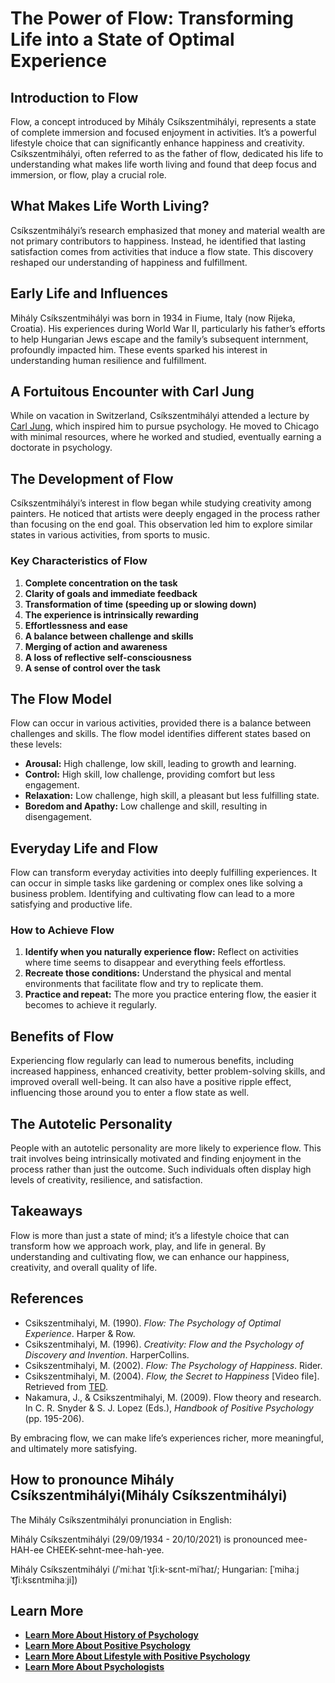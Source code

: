 # The Power of Flow: Transforming Life into a State of Optimal Experience

## Introduction to Flow

Flow, a concept introduced by Mihály Csíkszentmihályi, represents a state of complete immersion and focused enjoyment in activities. It’s a powerful lifestyle choice that can significantly enhance happiness and creativity. Csíkszentmihályi, often referred to as the father of flow, dedicated his life to understanding what makes life worth living and found that deep focus and immersion, or flow, play a crucial role.

## What Makes Life Worth Living?

Csíkszentmihályi’s research emphasized that money and material wealth are not primary contributors to happiness. Instead, he identified that lasting satisfaction comes from activities that induce a flow state. This discovery reshaped our understanding of happiness and fulfillment.

## Early Life and Influences

Mihály Csíkszentmihályi was born in 1934 in Fiume, Italy (now Rijeka, Croatia). His experiences during World War II, particularly his father’s efforts to help Hungarian Jews escape and the family’s subsequent internment, profoundly impacted him. These events sparked his interest in understanding human resilience and fulfillment.

## A Fortuitous Encounter with Carl Jung

While on vacation in Switzerland, Csíkszentmihályi attended a lecture by [Carl Jung](/docs/psychologists/Carl-Jung), which inspired him to pursue psychology. He moved to Chicago with minimal resources, where he worked and studied, eventually earning a doctorate in psychology.

## The Development of Flow

Csíkszentmihályi’s interest in flow began while studying creativity among painters. He noticed that artists were deeply engaged in the process rather than focusing on the end goal. This observation led him to explore similar states in various activities, from sports to music.

### Key Characteristics of Flow

  1. **Complete concentration on the task**
  2. **Clarity of goals and immediate feedback**
  3. **Transformation of time (speeding up or slowing down)**
  4. **The experience is intrinsically rewarding**
  5. **Effortlessness and ease**
  6. **A balance between challenge and skills**
  7. **Merging of action and awareness**
  8. **A loss of reflective self-consciousness**
  9. **A sense of control over the task**



## The Flow Model

Flow can occur in various activities, provided there is a balance between challenges and skills. The flow model identifies different states based on these levels:

  * **Arousal:** High challenge, low skill, leading to growth and learning.
  * **Control:** High skill, low challenge, providing comfort but less engagement.
  * **Relaxation:** Low challenge, high skill, a pleasant but less fulfilling state.
  * **Boredom and Apathy:** Low challenge and skill, resulting in disengagement.



## Everyday Life and Flow

Flow can transform everyday activities into deeply fulfilling experiences. It can occur in simple tasks like gardening or complex ones like solving a business problem. Identifying and cultivating flow can lead to a more satisfying and productive life.

### How to Achieve Flow

  1. **Identify when you naturally experience flow:** Reflect on activities where time seems to disappear and everything feels effortless.
  2. **Recreate those conditions:** Understand the physical and mental environments that facilitate flow and try to replicate them.
  3. **Practice and repeat:** The more you practice entering flow, the easier it becomes to achieve it regularly.



## Benefits of Flow

Experiencing flow regularly can lead to numerous benefits, including increased happiness, enhanced creativity, better problem-solving skills, and improved overall well-being. It can also have a positive ripple effect, influencing those around you to enter a flow state as well.

## The Autotelic Personality

People with an autotelic personality are more likely to experience flow. This trait involves being intrinsically motivated and finding enjoyment in the process rather than just the outcome. Such individuals often display high levels of creativity, resilience, and satisfaction.

## Takeaways

Flow is more than just a state of mind; it’s a lifestyle choice that can transform how we approach work, play, and life in general. By understanding and cultivating flow, we can enhance our happiness, creativity, and overall quality of life.

## References

  * Csikszentmihalyi, M. (1990). _Flow: The Psychology of Optimal Experience_. Harper & Row.
  * Csikszentmihalyi, M. (1996). _Creativity: Flow and the Psychology of Discovery and Invention_. HarperCollins.
  * Csikszentmihalyi, M. (2002). _Flow: The Psychology of Happiness_. Rider.
  * Csikszentmihalyi, M. (2004). _Flow, the Secret to Happiness_ [Video file]. Retrieved from [TED](https://www.ted.com/talks/mihaly_csikszentmihalyi_flow_the_secret_to_happiness).
  * Nakamura, J., & Csikszentmihalyi, M. (2009). Flow theory and research. In C. R. Snyder & S. J. Lopez (Eds.), _Handbook of Positive Psychology_ (pp. 195-206).



By embracing flow, we can make life’s experiences richer, more meaningful, and ultimately more satisfying.

## How to pronounce Mihály Csíkszentmihályi(Mihály Csíkszentmihályi)

The Mihály Csíkszentmihályi pronunciation in English:

Mihály Csíkszentmihályi (29/09/1934 - 20/10/2021) is pronounced mee-HAH-ee CHEEK-sehnt-mee-hah-yee.

Mihály Csíkszentmihályi (/ˈmiːhaɪ ˈtʃiːk-sɛnt-miˈhaɪ/; Hungarian: [ˈmihaːj ˈt͡ʃiːksɛntmihaːji])

## **Learn More**

  * [**Learn More About History of Psychology**](/docs/history-of-psychology)
  * [**Learn More About Positive Psychology**](/docs/positive-psychology)
  * [**Learn More About Lifestyle with Positive Psychology**](/docs/lifestyle-personal-growth)
  * [**Learn More About Psychologists**](/docs/psychologists)


